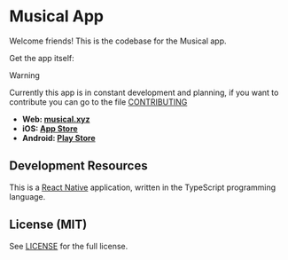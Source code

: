 # Musical App

Welcome friends! This is the codebase for the Musical app.

Get the app itself:

> [!WARNING]
> Currently this app is in constant development and planning, if you want to contribute you can go to the file [CONTRIBUTING](#)

- **Web: [musical.xyz](#)**
- **iOS: [App Store](#)**
- **Android: [Play Store](#)**

## Development Resources

This is a [React Native](https://reactnative.dev/) application, written in the TypeScript programming language.

## License (MIT)

See [LICENSE](./LICENSE) for the full license.
